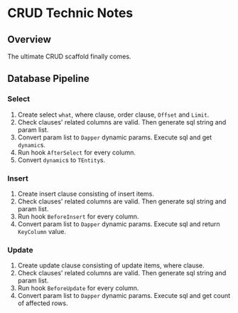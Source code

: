 # CRUD Technic Notes

## Overview

The ultimate CRUD scaffold finally comes.

## Database Pipeline

### Select

1. Create select `what`, where clause, order clause, `Offset` and `Limit`.
2. Check clauses' related columns are valid. Then generate sql string and param list.
3. Convert param list to `Dapper` dynamic params. Execute sql and get `dynamic`s.
4. Run hook `AfterSelect` for every column.
5. Convert `dynamic`s to `TEntity`s.

### Insert

1. Create insert clause consisting of insert items.
2. Check clauses' related columns are valid. Then generate sql string and param list.
3. Run hook `BeforeInsert` for every column.
4. Convert param list to `Dapper` dynamic params. Execute sql and return `KeyColumn` value.

### Update

1. Create update clause consisting of update items, where clause.
2. Check clauses' related columns are valid. Then generate sql string and param list.
3. Run hook `BeforeUpdate` for every column.
4. Convert param list to `Dapper` dynamic params. Execute sql and get count of affected rows.
